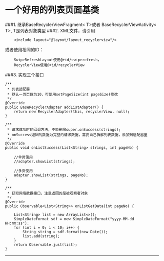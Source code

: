 # 一个好用的列表页面基类

###1. 继承BaseRecyclerViewFragment< T>或者 BaseRecyclerViewActivity< T>, T是列表对象类型
###2. XML文件，请引用

		<include layout="@layout/layout_recyclerview"/>

或者使用相同的ID：

		SwipeRefreshLayout使用@+id/swiperefresh，
		RecyclerView使用@+id/recyclerView

###3. 实现三个接口
>
```
/**
 * 列表适配器
 * 默认一页页数为10，可使用setPageSize(int pageSize)修改
 */
@Override
public BaseRecyclerAdapter addListAdapter() {
    return new RecyclerAdapter(this, recyclerView, null);
}

/**
 * 请求成功时的回调方法，不能删除super.onSuccess(strings);
 * onSuccess返回的数据为完整的请求数据，需要自己拆解列表数据，添加到适配器里
 */
@Override
public void onListSuccess(List<String> strings, int pageNo) {

    //单页使用
    //adapter.showList(strings);

    //多页使用
    adapter.showList(strings, pageNo);
}

/**
 * 获取网络数据接口，注意返回的是被观察者对象
 */
@Override
public Observable<List<String>> onListGetData(int pageNo) {

    List<String> list = new ArrayList<>();
    SimpleDateFormat sdf = new SimpleDateFormat("yyyy-MM-dd HH:mm:ss");
    for (int i = 0; i < 10; i++) {
        String string = sdf.format(new Date());
        list.add(string);
    }
    return Observable.just(list);
}
```
***